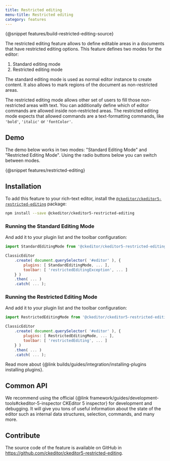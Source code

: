 ```yaml
---
title: Restricted editing
menu-title: Restricted editing
category: features
---
```


{@snippet features/build-restricted-editing-source}

The restricted editing feature allows to define editable areas in a documents that have restricted editing options. This feature defines
two modes for the editor:

1. Standard editing mode
2. Restricted editing mode

The standard editing mode is used as normal editor instance to create content. It also allows to mark regions of the document as non-restricted areas.

The restricted editing mode allows other set of users to fill those non-restricted areas with text. You can additionally define which of editor commands are allowed inside non-restricted areas. The restricted editing mode expects that allowed commands are a text-formatting commands, like `'bold'`, `'italic'` or `'fontColor'`.

## Demo

The demo below works in two modes: "Standard Editing Mode" and "Restricted Editing Mode". Using the radio buttons below you can switch between modes.

{@snippet features/restricted-editing}

## Installation

To add this feature to your rich-text editor, install the [`@ckeditor/ckeditor5-restricted-editing`](https://www.npmjs.com/package/@ckeditor/ckeditor5-restricted-editing) package:

```bash
npm install --save @ckeditor/ckeditor5-restricted-editing
```

### Running the Standard Editing Mode

And add it to your plugin list and the toolbar configuration:

```js
import StandardEditingMode from '@ckeditor/ckeditor5-restricted-editing/src/standardeditingmode';

ClassicEditor
	.create( document.querySelector( '#editor' ), {
		plugins: [ StandardEditingMode, ... ],
		toolbar: [ 'restrictedEditingException', ... ]
	} )
	.then( ... )
	.catch( ... );
```

### Running the Restricted Editing Mode

And add it to your plugin list and the toolbar configuration:

```js
import RestrictedEditingMode from '@ckeditor/ckeditor5-restricted-editing/src/restrictededitingmode';

ClassicEditor
	.create( document.querySelector( '#editor' ), {
		plugins: [ RestrictedEditingMode, ... ],
		toolbar: [ 'restrictedEditing', ... ]
	} )
	.then( ... )
	.catch( ... );
```


<info-box info>
	Read more about {@link builds/guides/integration/installing-plugins installing plugins}.
</info-box>

## Common API

<info-box>
	We recommend using the official {@link framework/guides/development-tools#ckeditor-5-inspector CKEditor 5 inspector} for development and debugging. It will give you tons of useful information about the state of the editor such as internal data structures, selection, commands, and many more.
</info-box>

## Contribute

The source code of the feature is available on GitHub in https://github.com/ckeditor/ckeditor5-restricted-editing.
